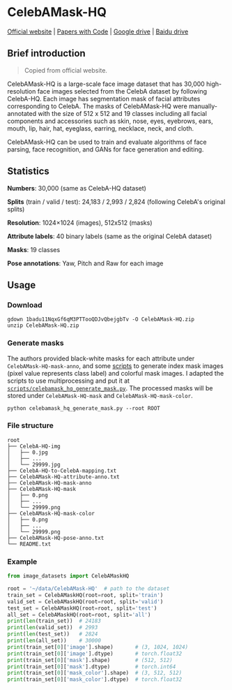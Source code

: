 # CelebAMask-HQ

[Official website](https://mmlab.ie.cuhk.edu.hk/projects/CelebA/CelebAMask_HQ.html) | [Papers with Code](https://paperswithcode.com/dataset/celebamask-hq) | [Google drive](https://drive.google.com/open?id=1badu11NqxGf6qM3PTTooQDJvQbejgbTv) | [Baidu drive](https://pan.baidu.com/s/1wN1E-B1bJ7mE1mrn9loj5g)

## Brief introduction

> Copied from official website.

CelebAMask-HQ is a large-scale face image dataset that has 30,000 high-resolution face images selected from the CelebA dataset by following CelebA-HQ. Each image has segmentation mask of facial attributes corresponding to CelebA. The masks of CelebAMask-HQ were manually-annotated with the size of 512 x 512 and 19 classes including all facial components and accessories such as skin, nose, eyes, eyebrows, ears, mouth, lip, hair, hat, eyeglass, earring, necklace, neck, and cloth.

CelebAMask-HQ can be used to train and evaluate algorithms of face parsing, face recognition, and GANs for face generation and editing.

## Statistics

**Numbers**: 30,000 (same as CelebA-HQ dataset)

**Splits** (train / valid / test): 24,183 / 2,993 / 2,824 (following CelebA's original splits)

**Resolution**: 1024×1024 (images), 512x512 (masks)

**Attribute labels**: 40 binary labels (same as the original CelebA dataset)

**Masks**: 19 classes

**Pose annotations**: Yaw, Pitch and Raw for each image

## Usage

### Download

```shell
gdown 1badu11NqxGf6qM3PTTooQDJvQbejgbTv -O CelebAMask-HQ.zip
unzip CelebAMask-HQ.zip
```

### Generate masks

The authors provided black-white masks for each attribute under `CelebAMask-HQ-mask-anno`, and some [scripts](https://github.com/switchablenorms/CelebAMask-HQ/tree/master/face_parsing) to generate index mask images (pixel value represents class label) and colorful mask images. I adapted the scripts to use multiprocessing and put it at [`scripts/celebamask_hq_generate_mask.py`](../scripts/celebamask_hq_generate_mask.py). The processed masks will be stored under `CelebAMask-HQ-mask` and `CelebAMask-HQ-mask-color`.

```shell
python celebamask_hq_generate_mask.py --root ROOT
```

### File structure

```text
root
├── CelebA-HQ-img
│   ├── 0.jpg
│   ├── ...
│   └── 29999.jpg
├── CelebA-HQ-to-CelebA-mapping.txt
├── CelebAMask-HQ-attribute-anno.txt
├── CelebAMask-HQ-mask-anno
├── CelebAMask-HQ-mask
│   ├── 0.png
│   ├── ...
│   └── 29999.png
├── CelebAMask-HQ-mask-color
│   ├── 0.png
│   ├── ...
│   └── 29999.png
├── CelebAMask-HQ-pose-anno.txt
└── README.txt
```

### Example

```python
from image_datasets import CelebAMaskHQ

root = '~/data/CelebAMask-HQ'  # path to the dataset
train_set = CelebAMaskHQ(root=root, split='train')
valid_set = CelebAMaskHQ(root=root, split='valid')
test_set = CelebAMaskHQ(root=root, split='test')
all_set = CelebAMaskHQ(root=root, split='all')
print(len(train_set))  # 24183
print(len(valid_set))  # 2993
print(len(test_set))   # 2824
print(len(all_set))    # 30000
print(train_set[0]['image'].shape)       # (3, 1024, 1024)
print(train_set[0]['image'].dtype)       # torch.float32
print(train_set[0]['mask'].shape)        # (512, 512)
print(train_set[0]['mask'].dtype)        # torch.int64
print(train_set[0]['mask_color'].shape)  # (3, 512, 512)
print(train_set[0]['mask_color'].dtype)  # torch.float32
```
